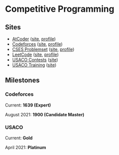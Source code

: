 # Competitive Programming

## Sites

- [AtCoder](./AtCoder) ([site](https://atcoder.jp/), [profile](https://atcoder.jp/users/dongliu0426))
- [Codeforces](./Codeforces) ([site](http://codeforces.com/), [profile](https://codeforces.com/profile/lunchbox))
- [CSES Problemset](./CSES%20Problemset) ([site](https://cses.fi/problemset/), [profile](https://cses.fi/user/37667))
- [LeetCode](./LeetCode) ([site](https://leetcode.com/), [profile](https://leetcode.com/dongliu0426/))
- [USACO Contests](./USACO%20Contests) ([site](http://usaco.org/))
- [USACO Training](USACO%20Training) ([site](https://train.usaco.org/))

## Milestones

### Codeforces

Current: **1639 (Expert)**

August 2021: **1900 (Candidate Master)**

### USACO

Current: **Gold**

April 2021: **Platinum**
